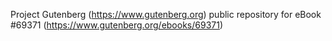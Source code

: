 Project Gutenberg (https://www.gutenberg.org) public repository for
eBook #69371 (https://www.gutenberg.org/ebooks/69371)
